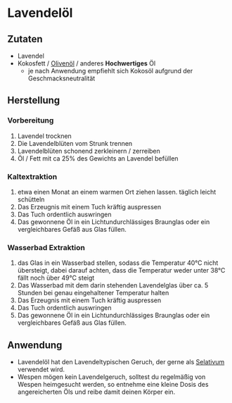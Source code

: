 # Lavendelöl
## Zutaten
- Lavendel
- Kokosfett / [Olivenöl](../Rohstoffe/Hochwertige_Rohstoffe/Olivenöl.md) / anderes **Hochwertiges** Öl
	- je nach Anwendung empfiehlt sich Kokosöl aufgrund der Geschmacksneutralität

## Herstellung
### Vorbereitung
1. Lavendel trocknen
2. Die Lavendelblüten vom Strunk trennen
3. Lavendelblüten schonend zerkleinern / zerreiben
4. Öl / Fett mit ca 25% des Gewichts an Lavendel befüllen 


### Kaltextraktion
1. etwa einen Monat an einem warmen Ort ziehen lassen. täglich leicht schütteln
2. Das Erzeugnis mit einem Tuch kräftig auspressen
3. Das Tuch ordentlich auswringen
4. Das gewonnene Öl in ein Lichtundurchlässiges Braunglas oder ein vergleichbares Gefäß aus Glas füllen.

### Wasserbad Extraktion
1. das Glas in ein Wasserbad stellen, sodass die Temperatur 40°C nicht übersteigt, dabei darauf achten, dass die Temperatur weder unter 38°C fällt noch über 49°C steigt
2. Das Wasserbad mit dem darin stehenden Lavendelglas über ca. 5 Stunden bei genau eingehaltener Temperatur halten
3. Das Erzeugnis mit einem Tuch kräftig auspressen
4. Das Tuch ordentlich auswringen
5. Das gewonnene Öl in ein Lichtundurchlässiges Braunglas oder ein vergleichbares Gefäß aus Glas füllen.


## Anwendung
- Lavendelöl hat den Lavendeltypischen Geruch, der gerne als [Selativum](../Glossar/Selativum.md) verwendet wird.
- Wespen mögen kein Lavendelgeruch, solltest du regelmäßig von Wespen heimgesucht werden, so entnehme eine kleine Dosis des angereicherten Öls und reibe damit deinen Körper ein.
